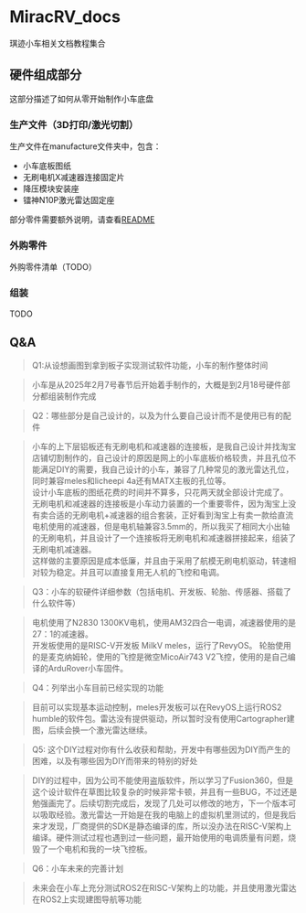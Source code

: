 # MiracRV_docs

琪迹小车相关文档教程集合

## 硬件组成部分

这部分描述了如何从零开始制作小车底盘

### 生产文件（3D打印/激光切割）

生产文件在manufacture文件夹中，包含：

- 小车底板图纸
- 无刷电机X减速器连接固定片
- 降压模块安装座
- 镭神N10P激光雷达固定座

部分零件需要额外说明，请查看[README](manufacture/README.md)

### 外购零件

外购零件清单（TODO）

### 组装

TODO

## Q&A

>Q1:从设想画图到拿到板子实现测试软件功能，小车的制作整体时间

>小车是从2025年2月7号春节后开始着手制作的，大概是到2月18号硬件部分都组装制作完成

>Q2：哪些部分是自己设计的，以及为什么要自己设计而不是使用已有的配件

>小车的上下层铝板还有无刷电机和减速器的连接板，是我自己设计并找淘宝店铺切割制作的，自己设计的原因是网上的小车底板价格较贵，并且孔位不能满足DIY的需要，我自己设计的小车，兼容了几种常见的激光雷达孔位，同时兼容meles和licheepi 4a还有MATX主板的孔位等。  
设计小车底板的图纸花费的时间并不算多，只花两天就全部设计完成了。
无刷电机和减速器的连接板是小车动力装置的一个重要零件，因为淘宝上没有卖合适的无刷电机+减速器的组合套装，正好看到淘宝上有卖一款给直流电机使用的减速器，但是电机轴兼容3.5mm的，所以我买了相同大小出轴的无刷电机，并且设计了一个连接板将无刷电机和减速器拼接起来，组装了无刷电机减速器。  
这样做的主要原因是成本低廉，并且由于采用了航模无刷电机驱动，转速相对较为稳定。并且可以直接复用无人机的飞控和电调。

>Q3：小车的软硬件详细参数（包括电机、开发板、轮胎、传感器、搭载了什么软件等）

>电机使用了N2830 1300KV电机，使用AM32四合一电调，减速器使用的是27：1的减速器。  
开发板使用的是RISC-V开发板 MilkV meles，运行了RevyOS。
轮胎使用的是麦克纳姆轮，使用的飞控是微空MicoAir743 V2飞控，使用的是自己编译的ArduRover小车固件。

> Q4：列举出小车目前已经实现的功能

>目前可以实现基本运动控制，meles开发板可以在RevyOS上运行ROS2 humble的软件包。雷达没有提供驱动，所以暂时没有使用Cartographer建图，后续会换一个激光雷达继续。

>Q5: 这个DIY过程对你有什么收获和帮助，开发中有哪些因为DIY而产生的困难，以及有哪些因为DIY而带来的特别的好处

>DIY的过程中，因为公司不能使用盗版软件，所以学习了Fusion360，但是这个设计软件在草图比较复杂的时候非常卡顿，并且有一些BUG，不过还是勉强画完了。后续切割完成后，发现了几处可以修改的地方，下一个版本可以吸取经验。激光雷达一开始是在我的电脑上的虚拟机里测试的，但是我后来才发现，厂商提供的SDK是静态编译的库，所以没办法在RISC-V架构上编译。硬件测试过程也遇到过一些问题，最开始使用的电调质量有问题，烧毁了一个电机和我的一块飞控板。

>Q6：小车未来的完善计划

>未来会在小车上充分测试ROS2在RISC-V架构上的功能，并且使用激光雷达在ROS2上实现建图导航等功能